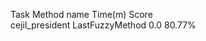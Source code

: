 Task                  Method name                                 Time(m) Score                  
cejil_president       LastFuzzyMethod                                 0.0 80.77%